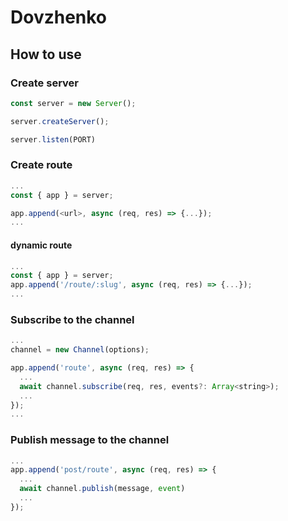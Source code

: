 # Dovzhenko

## How to use 

### Create server

```js
const server = new Server();

server.createServer();

server.listen(PORT)
```

### Create route

```js
...
const { app } = server;

app.append(<url>, async (req, res) => {...});
...
```

#### dynamic route
```js
...
const { app } = server;
app.append('/route/:slug', async (req, res) => {...});
...
```

### Subscribe to the channel
```js
...
channel = new Channel(options);

app.append('route', async (req, res) => {
  ...
  await channel.subscribe(req, res, events?: Array<string>);
  ...
});
...
```

### Publish message to the channel
```js
...
app.append('post/route', async (req, res) => {
  ...
  await channel.publish(message, event)
  ...
});
```